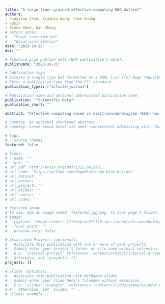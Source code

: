 ```yaml
---
title: "A large finer-grained affective computing EEG dataset"
authors:
- Jingjing Chen, Xiaobin Wang, Chen Huang
- admin
- Xinke Shen, Dan Zhang
# author_notes:
# - "Equal contribution"
# - "Equal contribution"
date: "2023-10-25"
doi: ""

# Schedule page publish date (NOT publication's date).
publishDate: "2023-10-25"

# Publication type.
# Accepts a single type but formatted as a YAML list (for Hugo requirements).
# Enter a publication type from the CSL standard.
publication_types: ["article-journal"]

# Publication name and optional abbreviated publication name.
publication: "*Scientific Data*"
publication_short: ""

abstract: "Affective computing based on electroencephalogram (EEG) has gained increasing attention for its objectivity in measuring emotional states. While positive emotions play a crucial role in various real-world applications, such as human-computer interactions, the state-of-the-art EEG datasets have primarily focused on negative emotions, with less consideration given to positive emotions. Meanwhile, these datasets usually have a relatively small sample size, limiting exploration of the important issue of cross-subject affective computing. The proposed Finer-grained Affective Computing EEG Dataset (FACED) aimed to address these issues by recording 32-channel EEG signals from 123 subjects. During the experiment, subjects watched 28 emotion-elicitation video clips covering nine emotion categories (amusement, inspiration, joy, tenderness; anger, fear, disgust, sadness, and neutral emotion), providing a fine-grained and balanced categorization on both the positive and negative sides of emotion. The validation results show that emotion categories can be effectively recognized based on EEG signals at both the intra-subject and the cross-subject levels. The FACED dataset is expected to contribute to developing EEG-based affective computing algorithms for real-world applications."

# Summary. An optional shortened abstract.
# summary: Lorem ipsum dolor sit amet, consectetur adipiscing elit. Duis posuere tellus ac convallis placerat. Proin tincidunt magna sed ex sollicitudin condimentum.

# tags:
# - Source Themes
featured: false

# links:
# - name: ""
#   url: ""
# url_pdf: http://arxiv.org/pdf/1512.04133v1
# url_code: 'https://github.com/HugoBlox/hugo-blox-builder'
# url_dataset: ''
# url_poster: ''
# url_project: ''
# url_slides: ''
# url_source: ''
# url_video: ''

# Featured image
# To use, add an image named `featured.jpg/png` to your page's folder. 
# image:
#   caption: 'Image credit: [**Unsplash**](https://unsplash.com/photos/jdD8gXaTZsc)'
#   focal_point: ""
#   preview_only: false

# Associated Projects (optional).
#   Associate this publication with one or more of your projects.
#   Simply enter your project's folder or file name without extension.
#   E.g. `internal-project` references `content/project/internal-project/index.md`.
#   Otherwise, set `projects: []`.
projects: []

# Slides (optional).
#   Associate this publication with Markdown slides.
#   Simply enter your slide deck's filename without extension.
#   E.g. `slides: "example"` references `content/slides/example/index.md`.
# #   Otherwise, set `slides: ""`.
# slides: example
---
```

<!-- 
{{% callout note %}}
Click the *Cite* button above to demo the feature to enable visitors to import publication metadata into their reference management software.
{{% /callout %}}

{{% callout note %}}
Create your slides in Markdown - click the *Slides* button to check out the example.
{{% /callout %}}

Add the publication's **full text** or **supplementary notes** here. You can use rich formatting such as including [code, math, and images](https://docs.hugoblox.com/content/writing-markdown-latex/). -->
